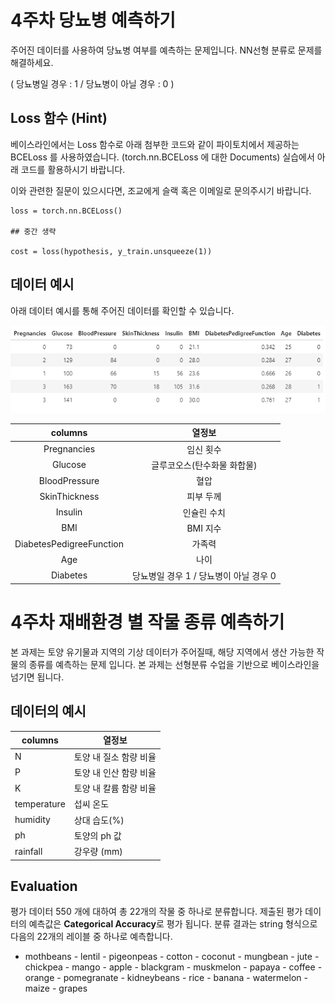 # 4주차 당뇨병 예측하기

주어진 데이터를 사용하여 당뇨병 여부를 예측하는 문제입니다. NN선형 분류로 문제를 해결하세요.

( 당뇨병일 경우 : 1 / 당뇨병이 아닐 경우 : 0 )

## Loss 함수 (Hint)
베이스라인에서는 Loss 함수로 아래 첨부한 코드와 같이 파이토치에서 제공하는 BCELoss 를 사용하였습니다.
(torch.nn.BCELoss 에 대한 Documents)
실습에서 아래 코드를 활용하시기 바랍니다.

이와 관련한 질문이 있으시다면, 조교에게 슬랙 혹은 이메일로 문의주시기 바랍니다.

    loss = torch.nn.BCELoss()

    ## 중간 생략 

    cost = loss(hypothesis, y_train.unsqueeze(1))

## 데이터 예시
아래 데이터 예시를 통해 주어진 데이터를 확인할 수 있습니다.

![Alt text](image.png)

| columns | 열정보 |
|:---:|:---:|
| Pregnancies | 임신 횟수 |
| Glucose | 글루코오스(탄수화물 화합물) |
| BloodPressure | 혈압 |
| SkinThickness | 피부 두께 |
| Insulin | 인슐린 수치 |
| BMI | BMI 지수 |
| DiabetesPedigreeFunction | 가족력 |
| Age | 나이 |
| Diabetes | 당뇨병일 경우 1 / 당뇨병이 아닐 경우 0 |

# 4주차 재배환경 별 작물 종류 예측하기
본 과제는 토양 유기물과 지역의 기상 데이터가 주어질때, 해당 지역에서 생산 가능한 작물의 종류를 예측하는 문제 입니다. 본 과제는 선형분류 수업을 기반으로 베이스라인을 넘기면 됩니다.

## 데이터의 예시

| columns | 열정보 |
|--|--|
N | 토양 내 질소 함량 비율
P | 토양 내 인산 함량 비율
K | 토양 내 칼륨 함량 비율
temperature | 섭씨 온도
humidity | 상대 습도(%)
ph | 토양의 ph 값
rainfall | 강우량 (mm)

## Evaluation

평가 데이터 550 개에 대하여 총 22개의 작물 중 하나로 분류합니다. 제출된 평가 데이터의 예측값은 **Categorical Accuracy**로 평가 됩니다. 분류 결과는 string 형식으로 다음의 22개의 레이블 중 하나로 예측합니다.
 - mothbeans - lentil - pigeonpeas - cotton - coconut - mungbean - jute - chickpea - mango - apple - blackgram - muskmelon - papaya - coffee - orange - pomegranate - kidneybeans - rice - banana - watermelon - maize - grapes